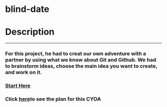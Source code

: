 # blind-date

# Description
---
### For this project, he had to creat our own adventure with a partner by using what we know about Git and Github. We had to brainstorm ideas, choose the main idea you want to create, and work on it.



### [Start Here](start.md)
### Click [here](plan.md)to see the plan for this CYOA

